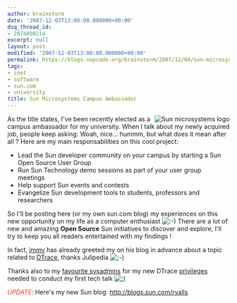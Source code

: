 ```yaml
---
author: brainstorm
date: '2007-12-03T13:00:00.000000+00:00'
dsq_thread_id:
- 2874890214
excerpt: null
layout: post
modified: '2007-12-03T13:00:00.000000+00:00'
permalink: https://blogs.nopcode.org/brainstorm/2007/12/04/sun-microsystems-campus-ambassador/
tags:
- inet
- software
- sun.com
- university
title: Sun Microsystems Campus Ambassador
---
```


<a id="p97" rel="attachment" class="imagelink" href="http://blogs.nopcode.org/brainstorm/2007/12/04/sun-microsystems-campus-ambassador/sun-microsystems-logo/" title="Sun microsystems logo" align=right><img id="image97" src="http://blogs.nopcode.org/brainstorm/wp-content/uploads/2007/12/sun.thumbnail.png" alt="Sun microsystems logo"  align='right' /></a>

As the title states, I've been recently elected as a campus ambassador for my university. When I talk about my newly acquired job, people keep asking: Woah, nice... hummm, but what does it mean after all ? Here are my main responsabilities on this cool project:

*   Lead the Sun developer community on your campus by starting a Sun Open Source User Group
*   Run Sun Technology demo sessions as part of your user group meetings
*   Help support Sun events and contests
*   Evangelize Sun development tools to students, professors and researchers

So I'll be posting here (or my own sun.com blog) my experiences on this new opportunity on my life as a computer enthusiast <img src="http://blogs.nopcode.org/brainstorm/wp-includes/images/smilies/icon_smile.gif" alt=":-)" class="wp-smiley" /> There are a lot of new and amazing **Open Source** Sun initiatives to discover and explore, I'll try to keep you all readers entertained with my findings !

In fact, [jmmv][1] has already greeted my on his blog in advance about a topic related to [DTrace][2], thanks Julipedia <img src="http://blogs.nopcode.org/brainstorm/wp-includes/images/smilies/icon_wink.gif" alt=";-)" class="wp-smiley" /> 

Thanks also to my [favourite sysadmins][3] for my new DTrace [privileges][4] needed to conduct my first tech talk <img src="http://blogs.nopcode.org/brainstorm/wp-includes/images/smilies/icon_wink.gif" alt=";)" class="wp-smiley" /> 

<font color='#f63526'>*UPDATE*</font>: Here's my new Sun blog: <http://blogs.sun.com/rvalls>

 [1]: http://julipedia.blogspot.com/2007/12/thanks-systemtap.html
 [2]: http://www.sun.com/bigadmin/content/dtrace/
 [3]: http://www.ac.upc.edu/lcac/LCACTeam,en.html
 [4]: http://blogs.sun.com/fintanr/date/20040629